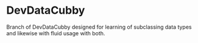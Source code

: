 DevDataCubby
============

Branch of DevDataCubby designed for learning of subclassing data types and likewise with fluid usage with both. 
